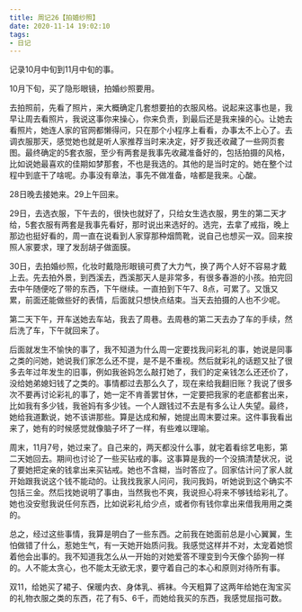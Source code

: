 ```yaml
---
title: 周记26【拍婚纱照】
date: 2020-11-14 19:02:10
tags:
- 日记
---
```


记录10月中旬到11月中旬的事。

10月下旬，买了隐形眼镜，拍婚纱照要用。

去拍照前，先看了照片，来大概确定几套想要拍的衣服风格。说起来这事也是，我早让周去看照片，我说这事你来操心，你来负责，到最后还是我来操的心。让她去看照片，她连人家的官网都懒得问，只在那个小程序上看看，办事太不上心了。去调衣服那天，感觉她也就是听人家推荐当时来决定，好歹我还收藏了一些网页套图。最终确定的5套衣服，至少有两套是我事先收藏准备好的，包括拍摄的风格，比如说她最喜欢的佳期如梦那套，不也是我选的。其他的是当时定的。她在整个过程中到底干了啥呢。办事没有章法，事先不做准备，啥都是我来。心酸。

28日晚去接她来。29上午回来。

29日，去选衣服，下午去的，很快也就好了，只给女生选衣服，男生的第二天才给，5套衣服有两套是我事先看好，那时说出来选好的。选完，去拿了戒指，晚上那边也挺好看的，周一直在说看到人家穿那种烟筒靴，说自己也想买一双。回来按照人家要求，理了发刮胡子做面膜。

30日，去拍婚纱照，化妆时戴隐形眼镜可费了大力气，换了两个人好不容易才戴上去。先去拍外景，到西溪去，西溪那天人是非常多，有很多春游的小孩。拍完回去中午随便吃了带的东西，下午继续。一直拍到下午7、8点，可累了。又饿又累，前面还能做些好的表情，后面就只想快点结束。当天去拍摄的人也不少呢。

第二天下午，开车送她去车站，我去了周巷。去周巷的第二天去办了车的手续，然后洗了车，下午就回来了。

后面就发生不愉快的事了，我不知道为什么周一定要找我问彩礼的事，她说是同事之类的问她，她说我们家怎么还不提，是不是不重视。然后就彩礼的话题又扯了很多去年过年发生的旧事，例如我爸妈怎么敲打她了，我们的定亲钱怎么还还价了，没给她弟媳妇钱了之类的。事情都过去那么久了，现在来给我翻旧账？我说了很多次不要再讨论彩礼的事了，她一定不肯善罢甘休，一定要把我家的老底都套出来，比如我有多少钱，我爸妈有多少钱。一个人跟钱过不去是有多么让人失望。最终，她给我道歉说，她不该讲那些。算是达成和解，她提出周末要过来。这件事我看出来了，她有的时候感觉就像脑子坏了一样，有些难以理喻。

周末，11月7号，她过来了。自己来的，两天都没什么事，就宅着看综艺电影，第二天她回去。期间也讨论了一些买钻戒的事。这事算是我的一个没搞清楚状况，说了要她把定亲的钱拿出来买钻戒。她也不含糊，当时答应了。回家估计问了家人就开始跟我说这个钱不能动的。让我找我家人问问，我问我妈，听她说到这个确实不包括三金。然后找她说明了事由，当然我也不爽，我说担心将来不够钱给彩礼了。她也没安慰我说任何东西，比如说彩礼给少点，或者你有钱你拿出来借我用用之类的。

总之，经过这些事情，我算是明白了一些东西。之前我在她面前总是小心翼翼，生怕做错了什么，惹她生气，有一天她开始质问我。我感觉这样并不对，太宠着她惯着他会出事的。我不知道我怎么从一开始的对她爱答不理变到今天像个舔狗一样的。人不能太贪心，也不能太无欲无求，要守着自己的本心和原则对待所有事。

双11，给她买了裙子、保暖内衣、身体乳、裤袜。今天粗算了这两年给她在淘宝买的礼物衣服之类的东西，花了有5、6千，而她给我买的东西，我感觉屈指可数。
